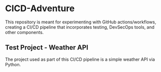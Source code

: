 # CICD-Adventure
This repository is meant for experimenting with GitHub actions/workflows, creating a CI/CD pipeline that incorporates testing, DevSecOps tools, and other components.

## Test Project - Weather API
The project used as part of this CI/CD pipeline is a simple weather API via Python.
